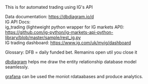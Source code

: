 This is for automated trading using IG's API

Data documentation: https://dbdiagram.io/d  
IG API Docs:  
ig_trading (lightweight python wrapper for IG markets API): https://github.com/ig-python/ig-markets-api-python-library/blob/master/sample/rest_ig.py  
IG trading dashboard: https://www.ig.com/uk/myig/dashboard

Glossary:
DFB = daily funded bet. Remanins open util you close it

[dbdiagram](https://dbdiagram.io/d/62949e0cf040f104c1bff2c0) helps me draw the entity relationship database model seamlessly. 

[grafana](https://citrez.grafana.net/a/grafana-easystart-app/?src=hg_notification_trial) can be used the moniot rdataabases and produce analytics. 



